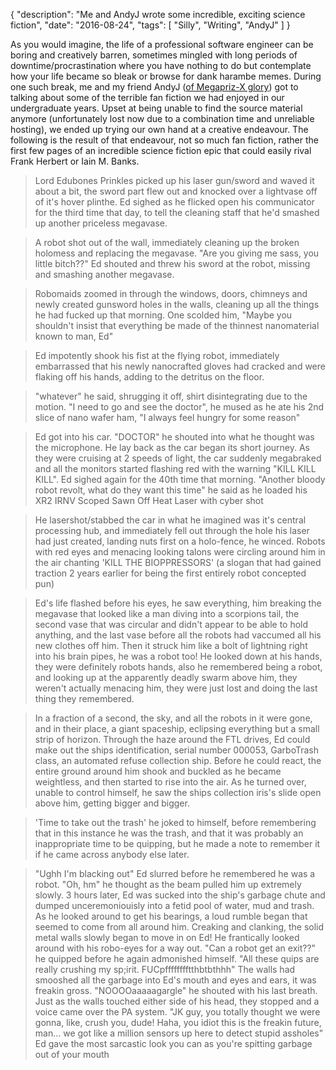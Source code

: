 {
    "description": "Me and AndyJ wrote some incredible, exciting science fiction",
    "date": "2016-08-24",
    "tags": [
        "Silly", "Writing", "AndyJ"
    ]
}

As you would imagine, the life of a professional software engineer can be boring and creatively barren, sometimes mingled with long periods of downtime/procrastination where you have nothing to do but contemplate how your life became so bleak or browse for dank harambe memes. During one such break, me and my friend AndyJ ([of Megapriz-X glory](/post/megapriz/)) got to talking about some of the terrible fan fiction we had enjoyed in our undergraduate years. Upset at being unable to find the source material anymore (unfortunately lost now due to a combination time and unreliable hosting), we ended up trying our own hand at a creative endeavour. The following is the result of that endeavour, not so much fan fiction, rather the first few pages of an incredible science fiction epic that could easily rival Frank Herbert or Iain M. Banks.<!--more-->

> Lord Edubones Prinkles picked up his laser gun/sword and waved it about a bit, the sword part flew out and knocked over a lightvase off of it's hover plinthe. Ed sighed as he flicked open his communicator for the third time that day, to tell the cleaning staff that he'd smashed up another priceless megavase.

> A robot shot out of the wall, immediately cleaning up the broken holomess and replacing the megavase. "Are you giving me sass, you little bitch??" Ed shouted and threw his sword at the robot, missing and smashing another megavase.

> Robomaids zoomed in through the windows, doors, chimneys and newly created gunsword holes in the walls, cleaning up all the things he had fucked up that morning. One scolded him, "Maybe you shouldn't insist that everything be made of the thinnest nanomaterial known to man, Ed"

> Ed impotently shook his fist at the flying robot, immediately embarrassed that his newly nanocrafted gloves had cracked and were flaking off his hands, adding to the detritus on the floor.

> "whatever" he said, shrugging it off, shirt disintegrating due to the motion. "I need to go and see the doctor", he mused as he ate his 2nd slice of nano wafer ham, "I always feel hungry for some reason" 

> Ed got into his car. "DOCTOR" he shouted into what he thought was the microphone. He lay back as the car began its short journey. As they were cruising at 2 speeds of light, the car suddenly megabraked and all the monitors started flashing red with the warning "KILL KILL KILL". Ed sighed again for the 40th time that morning. "Another bloody robot revolt, what do they want this time" he said as he loaded his XR2 IRNV Scoped Sawn Off Heat Laser with cyber shot

> He lasershot/stabbed the car in what he imagined was it's central processing hub, and immediately fell out through the hole his laser had just created, landing nuts first on a holo-fence, he winced. Robots with red eyes and menacing looking talons were circling around him in the air chanting 'KILL THE BIOPPRESSORS' (a slogan that had gained traction 2 years earlier for being the first entirely robot concepted pun)

> Ed's life flashed before his eyes, he saw everything, him breaking the megavase that looked like a man diving into a scorpions tail, the second vase that was circular and didn't appear to be able to hold anything, and the last vase before all the robots had vaccumed all his new  clothes off him.
Then it struck him like a bolt of lightning right into his brain pipes, he was a robot too! He looked down at his hands, they were definitely robots hands, also he remembered being a robot, and looking up at the apparently deadly swarm above him, they weren't actually menacing him, they were just lost and doing the last thing they remembered.

> In a fraction of a second, the sky, and all the robots in it were gone, and in their place, a giant spaceship, eclipsing everything but a small strip of horizon. Through the haze around the FTL drives, Ed could make out the ships identification, serial number 000053, GarboTrash class, an automated refuse collection ship. Before he could react, the entire ground around him shook and buckled as he became weightless, and then started to rise into the air. As he turned over, unable to control himself, he saw the ships collection iris's slide open above him, getting bigger and bigger. 

> 'Time to take out the trash' he joked to himself, before remembering that in this instance he was the trash, and that it was probably an inappropriate time to be quipping, but he made a note to remember it if he came across anybody else later.

> "Ughh I'm blacking out" Ed slurred before he remembered he was a robot. "Oh, hm" he thought as the beam pulled him up extremely slowly. 3 hours later, Ed was sucked into the ship's garbage chute and dumped unceremoniouisly into a fetid pool of water, mud and trash. As he looked around to get his bearings, a loud rumble began that seemed to come from all around him. Creaking and clanking, the solid metal walls slowly began to move in on Ed! He frantically looked around with his robo-eyes for a way out. "Can a robot get an exit??" he quipped before he again admonished himself. "All these quips are really crushing my sp;irit. FUCpfffffffftthbtbthhh" The walls had smooshed all the garbage into Ed's mouth and eyes and ears, it was freakin gross. "NOOOOaaaaagargle" he shouted with his last breath. Just as the walls touched either side of his head, they stopped and a voice came over the PA system. "JK guy, you totally thought we were gonna, like, crush you, dude! Haha, you idiot this is the freakin future, man... we got like a million sensors up here to detect stupid assholes" Ed gave the most sarcastic look you can as you're spitting garbage out of your mouth

